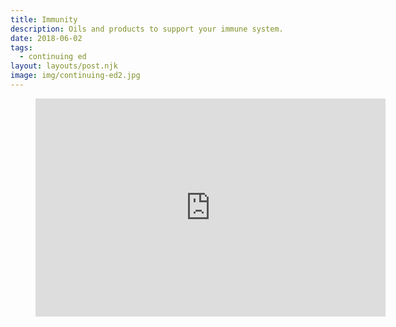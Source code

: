 ```yaml
---
title: Immunity
description: Oils and products to support your immune system.
date: 2018-06-02
tags:
  - continuing ed
layout: layouts/post.njk
image: img/continuing-ed2.jpg
---
```


<!-- ![img/river.jpg](../../img/river.jpg "Mountain image") -->

<figure class="video-container">
<iframe loading="lazy" src="https://www.youtube.com/embed/K3d1JSo2gA4?wmode=transparent&amp;modestbranding=1&amp;autohide=1&amp;showinfo=0&amp;rel=0" width="560" height="349" frameborder="0" webkitallowfullscreen="" mozallowfullscreen="" allowfullscreen=""></iframe>
</figure>
